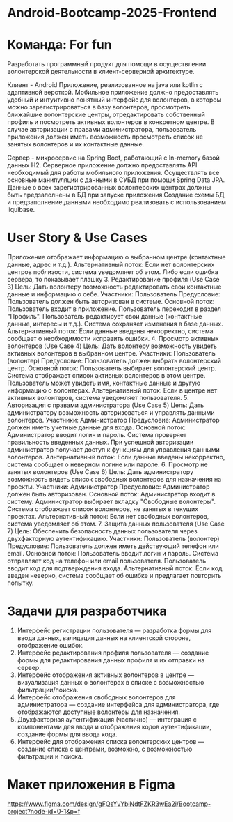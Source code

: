 # Android-Bootcamp-2025-Frontend
# Команда: For fun
Разработать программный продукт для помощи в осуществлении волонтерской деятельности в клиент-серверной архитектуре.

Клиент - Android Приложение, реализованное на java или kotlin с адаптивной версткой. Мобильное приложение должно предоставлять удобный и интуитивно понятный интерфейс для волонтеров, в котором можно зарегистрироваться в базу волонтеров, просмотреть ближайшие волонтерские центры, отредактировать собственный профиль и посмотреть активных волонтеров в конкретном центре. В случае авторизации с правами администратора, пользователь приложения должен иметь возможность просмотреть список не занятых волонтеров и их контактные данные.

Сервер - микросервис на Spring Boot, работающий с In-memory базой данных H2. Серверное приложение должно предоставлять API необходимый для работы мобильного приложения. Осуществлять все основные манипуляции с данными в СУБД при помощи Spring Data JPA. Данные о всех зарегистрированных волонтерских центрах должны быть предзаполнены в БД при запуске приложения.Создание схемы БД и предзаполнение данными необходимо реализовать с использованием liquibase.

# User Story & Use Cases
Приложение отображает информацию о выбранном центре (контактные данные, адрес и т.д.).
Альтернативный поток:
Если нет волонтерских центров поблизости, система уведомляет об этом.
Либо если ошибка сервера, то показывает плашку
3. Редактирование профиля (Use Case 3)
Цель: Дать волонтеру возможность редактировать свои контактные данные и информацию о себе.
Участники:
Пользователь
Предусловие:
Пользователь должен быть авторизован в системе.
Основной поток:
Пользователь входит в приложение.
Пользователь переходит в раздел "Профиль".
Пользователь редактирует свои данные (контактные данные, интересы и т.д.).
Система сохраняет изменения в базе данных.
Альтернативный поток:
Если данные введены некорректно, система сообщает о необходимости исправить ошибки.
4. Просмотр активных волонтеров (Use Case 4)
Цель: Дать волонтеру возможность увидеть активных волонтеров в выбранном центре.
Участники:
Пользователь (волонтер)
Предусловие:
Пользователь должен выбрать волонтерский центр.
Основной поток:
Пользователь выбирает волонтерский центр.
Система отображает список активных волонтеров в этом центре.
Пользователь может увидеть имя, контактные данные и другую информацию о волонтерах.
Альтернативный поток:
Если в центре нет активных волонтеров, система уведомляет пользователя.
5. Авторизация с правами администратора (Use Case 5)
Цель: Дать администратору возможность авторизоваться и управлять данными волонтеров.
Участники:
Администратор
Предусловие:
Администратор должен иметь учетные данные для входа.
Основной поток:
Администратор вводит логин и пароль.
Система проверяет правильность введенных данных.
При успешной авторизации администратор получает доступ к функциям для управления данными волонтеров.
Альтернативный поток:
Если данные введены некорректно, система сообщает о неверном логине или пароле.
6. Просмотр не занятых волонтеров (Use Case 6)
Цель: Дать администратору возможность видеть список свободных волонтеров для назначения на проекты.
Участники:
Администратор
Предусловие:
Администратор должен быть авторизован.
Основной поток:
Администратор входит в систему.
Администратор выбирает вкладку "Свободные волонтеры".
Система отображает список волонтеров, не занятых в текущих проектах.
Альтернативный поток:
Если нет свободных волонтеров, система уведомляет об этом.
7. Защита данных пользователя (Use Case 7)
Цель: Обеспечить безопасность данных пользователя через двухфакторную аутентификацию.
Участники:
Пользователь (волонтер)
Предусловие:
Пользователь должен иметь действующий телефон или email.
Основной поток:
Пользователь вводит логин и пароль.
Система отправляет код на телефон или email пользователя.
Пользователь вводит код для подтверждения входа.
Альтернативный поток:
Если код введен неверно, система сообщает об ошибке и предлагает повторить попытку.

# Задачи для разработчика
1. Интерфейс регистрации пользователя — разработка формы для ввода данных, валидация данных на клиентской стороне, отображение ошибок.
2. Интерфейс редактирования профиля пользователя — создание формы для редактирования данных профиля и их отправки на сервер.
3. Интерфейс отображения активных волонтеров в центре — визуализация данных о волонтерах в списке с возможностью фильтрации/поиска.
4. Интерфейс отображения свободных волонтеров для администратора — создание интерфейса для администратора, где отображаются доступные волонтеры для назначения.
5. Двухфакторная аутентификация (частично) — интеграция с компонентами для ввода и отображения кодов аутентификации, создание формы для ввода кода.
6. Интерфейс для отображения списка волонтерских центров — создание списка с центрами, возможно, с возможностью фильтрации и поиска.

# Макет приложения в Figma
https://www.figma.com/design/gFQsYvYbiNdtFZKR3wEa2i/Bootcamp-project?node-id=0-1&p=f
